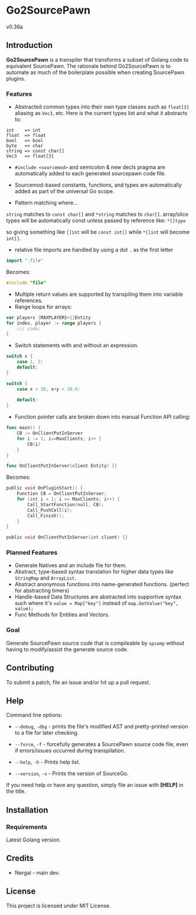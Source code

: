 # Go2SourcePawn
v0.36a

## Introduction

**Go2SourcePawn** is a transpiler that transforms a subset of Golang code to equivalent SourcePawn. The rationale behind Go2SourcePawn is to automate as much of the boilerplate possible when creating SourcePawn plugins.


### Features

* Abstracted common types into their own type classes such as `float[3]` aliasing as `Vec3`, etc.
Here is the current types list and what it abstracts to:
```
int    => int
float  => float
bool   => bool
byte   => char
string => const char[]
Vec3   => float[3]
```

* `#include <sourcemod>` and semicolon & new decls pragma are automatically added to each generated sourcepawn code file.

* Sourcemod-based constants, functions, and types are automatically added as part of the universal Go scope.

* Pattern matching where...

`string` matches to `const char[]`
and `*string` matches to `char[]`.
array/slice types will be automatically const unless passed by reference like: `*[]type`

so giving something like `[]int` will be `const int[]` while `*[]int` will become `int[]`.


* relative file imports are handled by using a dot `.` as the first letter
```go
import ".file"
```

Becomes:
```c
#include "file"
```

* Multiple return values are supported by transpiling them into variable references.
* Range loops for arrays:
```go
var players [MAXPLAYERS+1]Entity
for index, player := range players {
	/// code;
}
```

* Switch statements with and without an expression.
```go
switch x {
	case 1, 2:
	default:
}

switch {
	case x < 10, x+y < 10.0:
		
	default:
}
```

* Function pointer calls are broken down into manual Function API calling:
```go
func main() {
	CB := OnClientPutInServer
	for i := 1; i<=MaxClients; i++ {
		CB(i)
	}
}

func OnClientPutInServer(client Entity) {}
```
Becomes:
```c
public void OnPluginStart() {
	Function CB = OnClientPutInServer;
	for (int i = 1; i <= MaxClients; i++) {
		Call_StartFunction(null, CB);
		Call_PushCell(i);
		Call_Finish();
	}
}

public void OnClientPutInServer(int client) {}
```

### Planned Features
* Generate Natives and an include file for them.
* Abstract, type-based syntax translation for higher data types like `StringMap` and `ArrayList`.
* Abstract anonymous functions into name-generated functions. (perfect for abstracting timers)
* Handle-based Data Structures are abstracted into supportive syntax such where it's `value = Map["key"]` instead of `map.GetValue("key", value);`
* Func Methods for Entities and Vectors.

### Goal
Generate SourcePawn source code that is compileable by `spcomp` without having to modify/assist the generate source code.


## Contributing

To submit a patch, file an issue and/or hit up a pull request.

## Help

Command line options:
* `--debug`, `-dbg` - prints the file's modified AST and pretty-printed version to a file for later checking.

* `--force`, `-f` - forcefully generates a SourcePawn source code file, even if errors/issues occurred during transpilation.

* `--help`, `-h` - Prints help list.

* `--version`, `-v` - Prints the version of SourceGo.

If you need help or have any question, simply file an issue with **\[HELP\]** in the title.


## Installation

### Requirements
Latest Golang version.

## Credits

* Nergal - main dev.

## License
This project is licensed under MIT License.